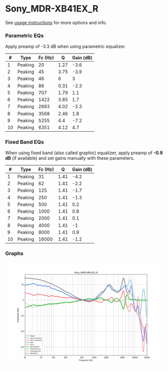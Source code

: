 # Sony_MDR-XB41EX_R
See [usage instructions](https://github.com/jaakkopasanen/AutoEq#usage) for more options and info.

### Parametric EQs
Apply preamp of -3.3 dB when using parametric equalizer.

|   # | Type    |   Fc (Hz) |    Q |   Gain (dB) |
|-----|---------|-----------|------|-------------|
|   1 | Peaking |        20 | 1.27 |        -3.6 |
|   2 | Peaking |        45 | 3.75 |        -3.9 |
|   3 | Peaking |        46 | 6    |         3   |
|   4 | Peaking |        86 | 0.31 |        -2.3 |
|   5 | Peaking |       707 | 1.79 |         1.1 |
|   6 | Peaking |      1422 | 3.85 |         1.7 |
|   7 | Peaking |      2683 | 4.02 |        -2.3 |
|   8 | Peaking |      3568 | 2.46 |         1.8 |
|   9 | Peaking |      5255 | 4.4  |        -7.2 |
|  10 | Peaking |      6351 | 4.12 |         4.7 |

### Fixed Band EQs
When using fixed band (also called graphic) equalizer, apply preamp of **-0.9 dB** (if available) and set gains manually with these parameters.

|   # | Type    |   Fc (Hz) |    Q |   Gain (dB) |
|-----|---------|-----------|------|-------------|
|   1 | Peaking |        31 | 1.41 |        -4.2 |
|   2 | Peaking |        62 | 1.41 |        -2.2 |
|   3 | Peaking |       125 | 1.41 |        -1.7 |
|   4 | Peaking |       250 | 1.41 |        -1.3 |
|   5 | Peaking |       500 | 1.41 |         0.2 |
|   6 | Peaking |      1000 | 1.41 |         0.8 |
|   7 | Peaking |      2000 | 1.41 |         0.1 |
|   8 | Peaking |      4000 | 1.41 |        -1   |
|   9 | Peaking |      8000 | 1.41 |         0.9 |
|  10 | Peaking |     16000 | 1.41 |        -1.2 |

### Graphs
![](./Sony_MDR-XB41EX_R.png)
